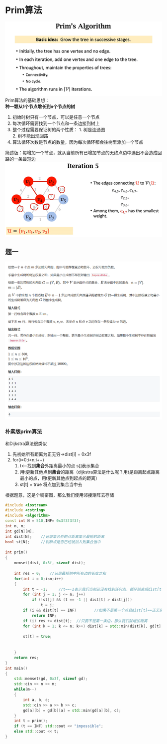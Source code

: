 # Prim算法
![Prim算法的思想](./pic/Idea%20of%20Prim.png)
Prim算法的基础思想：   
**种一颗从1个节点增长到n个节点的树**
1. 初始时树只有一个节点，可以是任意一个节点
2. 每次循环需要找到一个节点和一条边接到树上
3. 整个过程需要保证树的两个性质：
        1. 树是连通图   
        2. 树不能出现回路
4. 算法循环次数是节点的数量，因为每次循环都会往树里添加一个节点

简述版：每增加一个节点，就从当前所有已增加节点的无终点边中选出不会造成回路的一条最短边
![prim算法流程展示](./pic/Prim-Iteration.png)
## 题一
![题一](./pic/Question1.png)
### 朴素版prim算法
和Dijkstra算法很类似     
1. 先初始所有距离为正无穷->dist[i] = 0x3f    
2. for(i=0;i<n;i++)
    1. t<--找到**集合**外距离最小的点 s[]表示集合      
    2. 用t更新其他点到**集合**的距离（dijkstra算法是什么呢？用t是距离起点距离最小的点，用t更新其他点到起点的距离）     
    3. st[t] = true 将点加到集合当中去
   
根据题意，这是个稠密图，那么我们使用邻接矩阵去存储
```cpp
#include <iostream>
#include <cstring>
#include <algorithm>
const int N = 510,INF= 0x3f3f3f3f;
int n, m;
int gd[N][N];
int dist[N];	//记录集合外的点距离集合最短的距离
bool st[N];		//判断点是否已经被加入到集合当中

int prim()
{
	memset(dist, 0x3f, sizeof dist);

	int res = 0;	//记录最短树中所有边的长度之和
	for(int i = 0;i<n;i++)
	{
		int t = -1;		//t==-1表示我们当前还没有找到任何点，循环结束后dist[t]就表示距离集合最近的距离了
		for (int j = 1; j <= n; j++)
			if (!st[j] && (t == -1 || dist[t] > dist[j]))
				t = j;
		if (i && dist[t] == INF)		//如果不是第一个点且dist[t]==正无穷，说明当前距离集合最近的点到集合的距离无穷大，即图不连通，那么不存在生成树
			return INF;
		if (i) res += dist[t];	//只要不是第一条边，那么我们就增加距离
		for (int k = 1; k <= n; k++) dist[k] = std::min(dist[k], gd[t][k]);		//更新集合外的点到集合的距离
		
		st[t] = true;


	}
	return res;
}
int main()
{
	std::memset(gd, 0x3f, sizeof gd);
	std::cin >> n >> m;
	while(m--)
	{
		int a, b, c;
		std::cin >> a >> b >> c;
		gd[a][b] = gd[b][a] = std::min(gd[a][b], c);
	}
	int t = prim();
	if (t == INF) std::cout << "impossible";
	else std::cout << t;
}
```